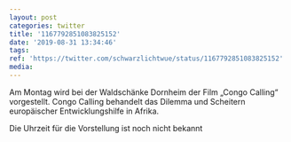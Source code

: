 ```yaml
---
layout: post
categories: twitter
title: '1167792851083825152'
date: '2019-08-31 13:34:46'
tags: 
ref: 'https://twitter.com/schwarzlichtwue/status/1167792851083825152'
media:
---
```

Am Montag wird bei der Waldschänke Dornheim der Film „Congo Calling“ vorgestellt. Congo Calling behandelt das Dilemma und Scheitern europäischer Entwicklungshilfe in Afrika.






Die Uhrzeit für die Vorstellung ist noch nicht bekannt